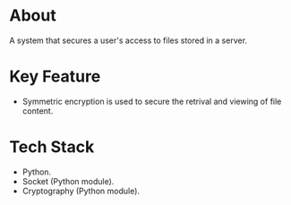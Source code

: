 
# About
A system that secures a user's access to files stored in a server.

# Key Feature
* Symmetric encryption is used to secure the retrival and viewing of file content. 

# Tech Stack
* Python.
* Socket (Python module).
* Cryptography (Python module).
